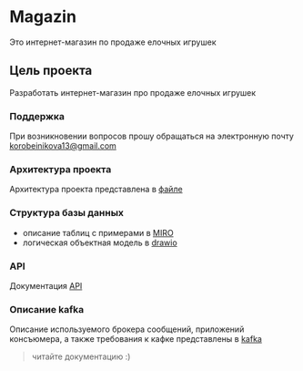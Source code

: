 # Magazin
Это интернет-магазин по продаже елочных игрушек
## Цель проекта
Разработать интернет-магазин про продаже елочных игрушек
### Поддержка
При возникновении вопросов прошу обращаться на электронную почту korobeinikova13@gmail.com
### Архитектура проекта
Архитектура проекта представлена в [файле](https://github.com/TatsianaKorobeinikova/Magazin/blob/main/%D0%90%D1%80%D1%85%D0%B8%D1%82%D0%B5%D0%BA%D1%82%D1%83%D1%80%D0%B0/%D0%90%D1%80%D1%85%D0%B8%D1%82%D0%B5%D0%BA%D1%82%D1%83%D1%80%D0%B0) 
### Структура базы данных
* описание таблиц с примерами в [MIRO](https://miro.com/app/board/uXjVL3TQu1g=/)
* логическая объектная модель в [drawio](https://app.diagrams.net/?libs=general;uml#G1Rw_4Aqg6tOkqc_uTIdBHKmdDo5FHxmle#%7B%22pageId%22%3A%22b520641d-4fe3-3701-9064-5fc419738815%22%7D) 
### API
Документация [API](https://app.swaggerhub.com/apis/KOROBEINIKOVA13_1/Kor/1.0.0#/economist/post_clients) 
### Описание kafka
Описание используемого брокера сообщений, приложений консъюмера, а также требования к кафке представлены в [kafka](https://docs.google.com/spreadsheets/d/1sUG5s3HhB3LFRVLDiuyx2Dlz1wKBf65CMi_0m9FXA_o/edit?gid=212512323#gid=212512323)

> читайте документацию :)
